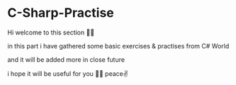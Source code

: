# C-Sharp-Practise
Hi welcome to this section 🙌🏻

in this part i have gathered some basic exercises & practises from C# World

and it will be added more in close future 

i hope it will be useful for you 🙏🏻
peace✌ 
